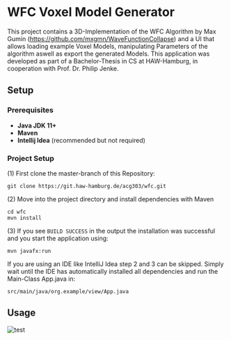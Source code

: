 # WFC Voxel Model Generator  
This project contains a 3D-Implementation of the WFC Algorithm by Max Gumin 
(https://github.com/mxgmn/WaveFunctionCollapse) and a UI that allows
loading example Voxel Models, manipulating Parameters of the algorithm aswell 
as export the generated Models. This application was developed as part of a Bachelor-Thesis
in CS at HAW-Hamburg, in cooperation with Prof. Dr. Philip Jenke.

## Setup
### Prerequisites
* **Java JDK 11+** 
* **Maven** 
* **Intellij Idea** (recommended but not  required)
### Project Setup
(1) First clone the master-branch of this Repository:  
```
git clone https://git.haw-hamburg.de/acg303/wfc.git
```
(2) Move into the project directory and install dependencies with Maven
```
cd wfc
mvn install
```
(3) If you see `BUILD SUCCESS` in the output the installation was successful and you
start the application using:
```
mvn javafx:run
```
If you are using an IDE like IntelliJ Idea step 2 and 3 can be skipped. Simply wait until
the IDE has automatically installed all dependencies and run the Main-Class App.java in:
```
src/main/java/org.example/view/App.java
```
## Usage 
![test](Sreenshot.png)